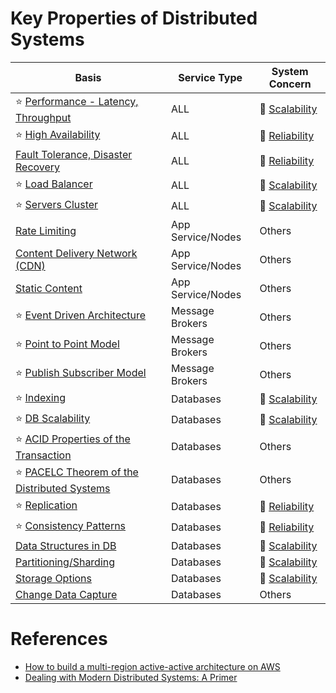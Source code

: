 
# Key Properties of Distributed Systems

| Basis                                                                                                      | Service Type      | System Concern                                                       |
|------------------------------------------------------------------------------------------------------------|-------------------|----------------------------------------------------------------------|
| :star: [Performance - Latency, Throughput](Scalability/LatencyThroughput.md) | ALL               | :rocket: [Scalability](Scalability)    |
| :star: [High Availability](Reliability/HighAvailability.md)                  | ALL               | :handshake: [Reliability](Reliability) |
| [Fault Tolerance, Disaster Recovery](Reliability/FaultTolerance.md)          | ALL               | :handshake: [Reliability](Reliability) |
| :star: [Load Balancer](Scalability/LoadBalancer.md)                          | ALL               | :rocket: [Scalability](Scalability)    |
| :star: [Servers Cluster](Scalability/ServersCluster.md)                      | ALL               | :rocket: [Scalability](Scalability)    |
| [Rate Limiting](../0_HLDUseCasesProblems/RateLimiterAPI/Readme.md)                                            | App Service/Nodes | Others                                                               |
| [Content Delivery Network (CDN)](CDNs/CDNs.md)                               | App Service/Nodes | Others                                                               |
| [Static Content](CDNs/StaticContent.md)                                      | App Service/Nodes | Others                                                               |
| :star: [Event Driven Architecture](../4_MessageBrokersEDA/EventDrivenArchitecture/Readme.md)                            | Message Brokers   | Others                                                               |
| :star: [Point to Point Model](../4_MessageBrokersEDA/EventDrivenArchitecture/PointToPointModel.md)                     | Message Brokers   | Others                                                               |
| :star: [Publish Subscriber Model](../4_MessageBrokersEDA/EventDrivenArchitecture/PubSubModel.md)                       | Message Brokers   | Others                                                               |
| :star: [Indexing](../3_DatabaseServices/DataStructuresUsedInDB/Indexing/Readme.md)                            | Databases         | :rocket: [Scalability](Scalability)    |
| :star: [DB Scalability](../3_DatabaseServices/ScalabilityDB.md)                                               | Databases         | :rocket: [Scalability](Scalability)    |
| :star: [ACID Properties of the Transaction](../3_DatabaseServices/ACIDTransactions/Readme.md)                 | Databases         | Others                                                               |
| :star: [PACELC Theorem of the Distributed Systems](../3_DatabaseServices/CAP&PACELCTheorems/Readme.md)        | Databases         | Others                                                               |
| :star: [Replication](../3_DatabaseServices/Consistency&Replication/Replication.md)                            | Databases         | :handshake: [Reliability](Reliability) |
| :star: [Consistency Patterns](../3_DatabaseServices/Consistency&Replication/Readme.md)                        | Databases         | :handshake: [Reliability](Reliability) |
| [Data Structures in DB](../3_DatabaseServices/DataStructuresUsedInDB/Readme.md)                               | Databases         | :rocket: [Scalability](Scalability)    |
| [Partitioning/Sharding](../3_DatabaseServices/PartitioningSharding/Readme.md)                                 | Databases         | :rocket: [Scalability](Scalability)    |
| [Storage Options](../11_FileStorageServicesHDFS/StorageOptions.md)                                            | Databases         | :rocket: [Scalability](Scalability)    |
| [Change Data Capture](../3_DatabaseServices/ChangeDataCapture/Readme.md)                                      | Databases         | Others                                                               |

# References
- [How to build a multi-region active-active architecture on AWS](https://acloudguru.com/blog/engineering/why-and-how-do-we-build-a-multi-region-active-active-architecture)
- [Dealing with Modern Distributed Systems: A Primer](https://thinkingoutcloud.org/2021/01/19/dealing-with-modern-distributed-systems-a-primer/)


